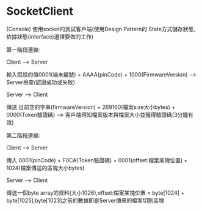 SocketClient
============
(Console)
使用socket的測試客戶端(使用Design Pattern的 State方式儲存狀態,依據狀態(interface)選擇要做的工作)

第一階段連線:

  Client --> Server
  
  輸入假設的值0001(端末編號) + AAAA(pinCode) + 1000(FirmwareVersion) --> Server檢查(認證成功或失敗)
  
  Server --> Client
  
  傳送 目前空的字串(firmwareVersion) + 269160(檔案size大小bytes) + 0000(Token驗證碼) --> 客戶端得知檔案版本與檔案大小並獲得驗證碼(3分鐘有效) 
  
第二階段連線:

  Client --> Server
  
  傳入 0001(pinCode) + F0CA(Token驗證碼) + 0001(offset:檔案某塊位置) + 1024(檔案傳送的區塊大小bytes)
  
  
  Server --> Client
  
  傳送一個byte array的資料(大小1026),offset:檔案某塊位置 = byte[1024] + byte[1025],byte[1023]之前的數據即是Server傳來的檔案切割區塊

  
